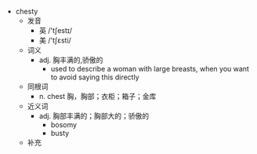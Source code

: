 - chesty
  - 发音
    - 英 /'tʃestɪ/
    - 美 /'tʃɛsti/
  - 词义
    - adj. 胸丰满的,骄傲的
      - used to describe a woman with large breasts, when you want to avoid saying this directly
  - 同根词
    - n. chest 胸，胸部；衣柜；箱子；金库
  - 近义词
    - adj. 胸部丰满的；胸部大的；骄傲的
      - bosomy
      - busty
  - 补充
